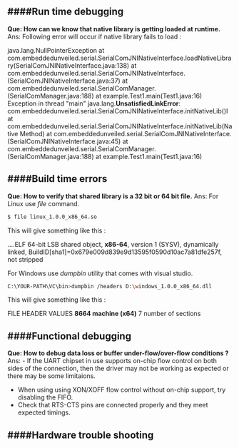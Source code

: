 ####Run time debugging
---

**Que: How can we know that native library is getting loaded at runtime.**
Ans: Following error will occur if native library fails to load :

java.lang.NullPointerException
	at com.embeddedunveiled.serial.SerialComJNINativeInterface.loadNativeLibrary(SerialComJNINativeInterface.java:138)
	at com.embeddedunveiled.serial.SerialComJNINativeInterface.<clinit>(SerialComJNINativeInterface.java:37)
	at com.embeddedunveiled.serial.SerialComManager.<init>(SerialComManager.java:188)
	at example.Test1.main(Test1.java:16)
Exception in thread "main" java.lang.**UnsatisfiedLinkError**: com.embeddedunveiled.serial.SerialComJNINativeInterface.initNativeLib()I
	at com.embeddedunveiled.serial.SerialComJNINativeInterface.initNativeLib(Native Method)
	at com.embeddedunveiled.serial.SerialComJNINativeInterface.<init>(SerialComJNINativeInterface.java:45)
	at com.embeddedunveiled.serial.SerialComManager.<init>(SerialComManager.java:188)
	at example.Test1.main(Test1.java:16)

####Build time errors
---

**Que: How to verify that shared library is a 32 bit or 64 bit file.**
Ans: For Linux use *file* command.
   ```sh
   $ file linux_1.0.0_x86_64.so
   ```
This will give something like this :

....ELF 64-bit LSB shared object, **x86-64**, version 1 (SYSV), dynamically linked, BuildID[sha1]=0x679e009d839e9d13595f0590d10ac7a81dfe257f, not stripped

For Windows use *dumpbin* utility that comes with visual studio.
   ```sh
   C:\YOUR-PATH\VC\bin>dumpbin /headers D:\windows_1.0.0_x86_64.dll
   ```
This will give something like this :

FILE HEADER VALUES
            **8664 machine (x64)**
               7 number of sections
               
####Functional debugging
---

**Que: How to debug data loss or buffer under-flow/over-flow conditions ?**
Ans: - If the UART chipset in use supports on-chip flow control on both sides of the connection, 
  then the driver may not be working as expected or there may be some limitaions.
  - When using using XON/XOFF flow control without on-chip support, try disabling the FIFO.
  - Check that RTS-CTS pins are connected properly and they meet expected timings.

####Hardware trouble shooting
---
